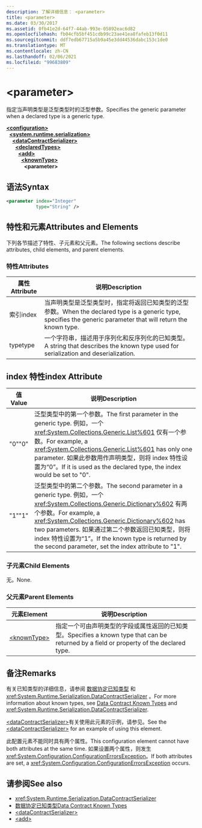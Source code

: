 ```yaml
---
description: 了解详细信息： <parameter>
title: <parameter>
ms.date: 03/30/2017
ms.assetid: 0fb41e2d-64f7-44ab-993e-05892eac6d82
ms.openlocfilehash: fb04cfb5bf451cdb99c23ae41ea8fafeb13f0d11
ms.sourcegitcommit: ddf7edb67715a5b9a45e3dd44536dabc153c1de0
ms.translationtype: MT
ms.contentlocale: zh-CN
ms.lasthandoff: 02/06/2021
ms.locfileid: "99683809"
---
```

# \<parameter>

<span data-ttu-id="28faa-102">指定当声明类型是泛型类型时的泛型参数。</span><span class="sxs-lookup"><span data-stu-id="28faa-102">Specifies the generic parameter when a declared type is a generic type.</span></span>  
  
[**\<configuration>**](../configuration-element.md)\
&nbsp;&nbsp;[**\<system.runtime.serialization>**](system-runtime-serialization.md)\
&nbsp;&nbsp;&nbsp;&nbsp;[**\<dataContractSerializer>**](datacontractserializer.md)\
&nbsp;&nbsp;&nbsp;&nbsp;&nbsp;&nbsp;[**\<declaredTypes>**](declaredtypes.md)\
&nbsp;&nbsp;&nbsp;&nbsp;&nbsp;&nbsp;&nbsp;&nbsp;[**\<add>**](add-of-declaredtypes-element.md)\
&nbsp;&nbsp;&nbsp;&nbsp;&nbsp;&nbsp;&nbsp;&nbsp;&nbsp;&nbsp;[**\<knownType>**](knowntype.md)\
&nbsp;&nbsp;&nbsp;&nbsp;&nbsp;&nbsp;&nbsp;&nbsp;&nbsp;&nbsp;&nbsp;&nbsp;**\<parameter>**  
  
## <a name="syntax"></a><span data-ttu-id="28faa-103">语法</span><span class="sxs-lookup"><span data-stu-id="28faa-103">Syntax</span></span>  
  
```xml  
<parameter index="Integer"
           type="String" />
```  
  
## <a name="attributes-and-elements"></a><span data-ttu-id="28faa-104">特性和元素</span><span class="sxs-lookup"><span data-stu-id="28faa-104">Attributes and Elements</span></span>  

 <span data-ttu-id="28faa-105">下列各节描述了特性、子元素和父元素。</span><span class="sxs-lookup"><span data-stu-id="28faa-105">The following sections describe attributes, child elements, and parent elements.</span></span>  
  
### <a name="attributes"></a><span data-ttu-id="28faa-106">特性</span><span class="sxs-lookup"><span data-stu-id="28faa-106">Attributes</span></span>  
  
|<span data-ttu-id="28faa-107">属性</span><span class="sxs-lookup"><span data-stu-id="28faa-107">Attribute</span></span>|<span data-ttu-id="28faa-108">说明</span><span class="sxs-lookup"><span data-stu-id="28faa-108">Description</span></span>|  
|---------------|-----------------|  
|<span data-ttu-id="28faa-109">索引</span><span class="sxs-lookup"><span data-stu-id="28faa-109">index</span></span>|<span data-ttu-id="28faa-110">当声明类型是泛型类型时，指定将返回已知类型的泛型参数。</span><span class="sxs-lookup"><span data-stu-id="28faa-110">When the declared type is a generic type, specifies the generic parameter that will return the known type.</span></span>|  
|<span data-ttu-id="28faa-111">type</span><span class="sxs-lookup"><span data-stu-id="28faa-111">type</span></span>|<span data-ttu-id="28faa-112">一个字符串，描述用于序列化和反序列化的已知类型。</span><span class="sxs-lookup"><span data-stu-id="28faa-112">A string that describes the known type used for serialization and deserialization.</span></span>|  
  
## <a name="index-attribute"></a><span data-ttu-id="28faa-113">index 特性</span><span class="sxs-lookup"><span data-stu-id="28faa-113">index Attribute</span></span>  
  
|<span data-ttu-id="28faa-114">值</span><span class="sxs-lookup"><span data-stu-id="28faa-114">Value</span></span>|<span data-ttu-id="28faa-115">说明</span><span class="sxs-lookup"><span data-stu-id="28faa-115">Description</span></span>|  
|-----------|-----------------|  
|<span data-ttu-id="28faa-116">"0"</span><span class="sxs-lookup"><span data-stu-id="28faa-116">"0"</span></span>|<span data-ttu-id="28faa-117">泛型类型中的第一个参数。</span><span class="sxs-lookup"><span data-stu-id="28faa-117">The first parameter in the generic type.</span></span> <span data-ttu-id="28faa-118">例如，一个 <xref:System.Collections.Generic.List%601> 仅有一个参数。</span><span class="sxs-lookup"><span data-stu-id="28faa-118">For example, a <xref:System.Collections.Generic.List%601> has only one parameter.</span></span> <span data-ttu-id="28faa-119">如果此参数用作声明类型，则将 index 特性设置为“0”。</span><span class="sxs-lookup"><span data-stu-id="28faa-119">If it is used as the declared type, the index would be set to "0".</span></span>|  
|<span data-ttu-id="28faa-120">"1"</span><span class="sxs-lookup"><span data-stu-id="28faa-120">"1"</span></span>|<span data-ttu-id="28faa-121">泛型类型中的第二个参数。</span><span class="sxs-lookup"><span data-stu-id="28faa-121">The second parameter in a generic type.</span></span> <span data-ttu-id="28faa-122">例如，一个 <xref:System.Collections.Generic.Dictionary%602> 有两个参数。</span><span class="sxs-lookup"><span data-stu-id="28faa-122">For example, a <xref:System.Collections.Generic.Dictionary%602> has two parameters.</span></span> <span data-ttu-id="28faa-123">如果通过第二个参数返回已知类型，则将 index 特性设置为“1”。</span><span class="sxs-lookup"><span data-stu-id="28faa-123">If the known type is returned by the second parameter, set the index attribute to "1".</span></span>|  
  
### <a name="child-elements"></a><span data-ttu-id="28faa-124">子元素</span><span class="sxs-lookup"><span data-stu-id="28faa-124">Child Elements</span></span>  

 <span data-ttu-id="28faa-125">无。</span><span class="sxs-lookup"><span data-stu-id="28faa-125">None.</span></span>  
  
### <a name="parent-elements"></a><span data-ttu-id="28faa-126">父元素</span><span class="sxs-lookup"><span data-stu-id="28faa-126">Parent Elements</span></span>  
  
|<span data-ttu-id="28faa-127">元素</span><span class="sxs-lookup"><span data-stu-id="28faa-127">Element</span></span>|<span data-ttu-id="28faa-128">说明</span><span class="sxs-lookup"><span data-stu-id="28faa-128">Description</span></span>|  
|-------------|-----------------|  
|[\<knownType>](knowntype.md)|<span data-ttu-id="28faa-129">指定一个可由声明类型的字段或属性返回的已知类型。</span><span class="sxs-lookup"><span data-stu-id="28faa-129">Specifies a known type that can be returned by a field or property of the declared type.</span></span>|  
  
## <a name="remarks"></a><span data-ttu-id="28faa-130">备注</span><span class="sxs-lookup"><span data-stu-id="28faa-130">Remarks</span></span>  

 <span data-ttu-id="28faa-131">有关已知类型的详细信息，请参阅 [数据协定已知类型](../../../wcf/feature-details/data-contract-known-types.md) 和 <xref:System.Runtime.Serialization.DataContractSerializer> 。</span><span class="sxs-lookup"><span data-stu-id="28faa-131">For more information about known types, see [Data Contract Known Types](../../../wcf/feature-details/data-contract-known-types.md) and <xref:System.Runtime.Serialization.DataContractSerializer>.</span></span>  
  
 <span data-ttu-id="28faa-132">[\<dataContractSerializer>](datacontractserializer-element.md)有关使用此元素的示例，请参见。</span><span class="sxs-lookup"><span data-stu-id="28faa-132">See the [\<dataContractSerializer>](datacontractserializer-element.md) for an example of using this element.</span></span>  
  
 <span data-ttu-id="28faa-133">此配置元素不能同时具有两个属性。</span><span class="sxs-lookup"><span data-stu-id="28faa-133">This configuration element cannot have both attributes at the same time.</span></span> <span data-ttu-id="28faa-134">如果设置两个属性，则发生 <xref:System.Configuration.ConfigurationErrorsException>。</span><span class="sxs-lookup"><span data-stu-id="28faa-134">If both attributes are set, a <xref:System.Configuration.ConfigurationErrorsException> occurs.</span></span>  
  
## <a name="see-also"></a><span data-ttu-id="28faa-135">请参阅</span><span class="sxs-lookup"><span data-stu-id="28faa-135">See also</span></span>

- <xref:System.Runtime.Serialization.DataContractSerializer>
- [<span data-ttu-id="28faa-136">数据协定已知类型</span><span class="sxs-lookup"><span data-stu-id="28faa-136">Data Contract Known Types</span></span>](../../../wcf/feature-details/data-contract-known-types.md)
- [\<dataContractSerializer>](datacontractserializer-element.md)
- [\<add>](add-of-declaredtypes-element.md)
